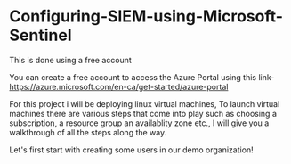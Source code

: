 # Configuring-SIEM-using-Microsoft-Sentinel
This is done using a free account

You can create a free account to access the Azure Portal using this link-https://azure.microsoft.com/en-ca/get-started/azure-portal

For this project i will be deploying linux virtual machines, To launch virtual machines there are various steps that come into play such as choosing a subscription, a resource group an availablity zone etc., I will give you a walkthrough of all the steps along the way.

Let's first start with creating some users in our demo organization!




